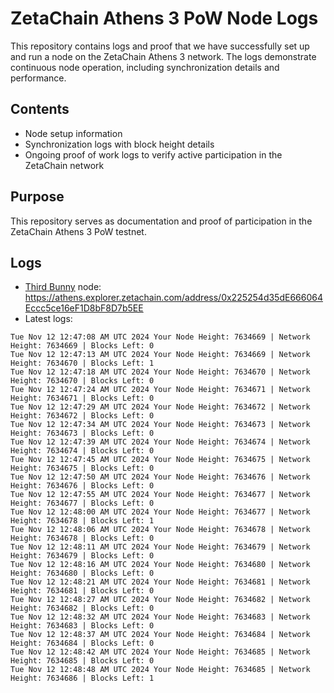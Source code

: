 # ZetaChain Athens 3 PoW Node Logs
This repository contains logs and proof that we have successfully set up and run a node on the ZetaChain Athens 3 network. The logs demonstrate continuous node operation, including synchronization details and performance.

## Contents
- Node setup information
- Synchronization logs with block height details
- Ongoing proof of work logs to verify active participation in the ZetaChain network

## Purpose
This repository serves as documentation and proof of participation in the ZetaChain Athens 3 PoW testnet.

## Logs

- [Third Bunny](https://thirdbunny.xyz/) node: https://athens.explorer.zetachain.com/address/0x225254d35dE666064Eccc5ce16eF1D8bF8D7b5EE
- Latest logs:
```
Tue Nov 12 12:47:08 AM UTC 2024 Your Node Height: 7634669 | Network Height: 7634669 | Blocks Left: 0
Tue Nov 12 12:47:13 AM UTC 2024 Your Node Height: 7634669 | Network Height: 7634670 | Blocks Left: 1
Tue Nov 12 12:47:18 AM UTC 2024 Your Node Height: 7634670 | Network Height: 7634670 | Blocks Left: 0
Tue Nov 12 12:47:24 AM UTC 2024 Your Node Height: 7634671 | Network Height: 7634671 | Blocks Left: 0
Tue Nov 12 12:47:29 AM UTC 2024 Your Node Height: 7634672 | Network Height: 7634672 | Blocks Left: 0
Tue Nov 12 12:47:34 AM UTC 2024 Your Node Height: 7634673 | Network Height: 7634673 | Blocks Left: 0
Tue Nov 12 12:47:39 AM UTC 2024 Your Node Height: 7634674 | Network Height: 7634674 | Blocks Left: 0
Tue Nov 12 12:47:45 AM UTC 2024 Your Node Height: 7634675 | Network Height: 7634675 | Blocks Left: 0
Tue Nov 12 12:47:50 AM UTC 2024 Your Node Height: 7634676 | Network Height: 7634676 | Blocks Left: 0
Tue Nov 12 12:47:55 AM UTC 2024 Your Node Height: 7634677 | Network Height: 7634677 | Blocks Left: 0
Tue Nov 12 12:48:00 AM UTC 2024 Your Node Height: 7634677 | Network Height: 7634678 | Blocks Left: 1
Tue Nov 12 12:48:06 AM UTC 2024 Your Node Height: 7634678 | Network Height: 7634678 | Blocks Left: 0
Tue Nov 12 12:48:11 AM UTC 2024 Your Node Height: 7634679 | Network Height: 7634679 | Blocks Left: 0
Tue Nov 12 12:48:16 AM UTC 2024 Your Node Height: 7634680 | Network Height: 7634680 | Blocks Left: 0
Tue Nov 12 12:48:21 AM UTC 2024 Your Node Height: 7634681 | Network Height: 7634681 | Blocks Left: 0
Tue Nov 12 12:48:27 AM UTC 2024 Your Node Height: 7634682 | Network Height: 7634682 | Blocks Left: 0
Tue Nov 12 12:48:32 AM UTC 2024 Your Node Height: 7634683 | Network Height: 7634683 | Blocks Left: 0
Tue Nov 12 12:48:37 AM UTC 2024 Your Node Height: 7634684 | Network Height: 7634684 | Blocks Left: 0
Tue Nov 12 12:48:42 AM UTC 2024 Your Node Height: 7634685 | Network Height: 7634685 | Blocks Left: 0
Tue Nov 12 12:48:48 AM UTC 2024 Your Node Height: 7634685 | Network Height: 7634686 | Blocks Left: 1
```
